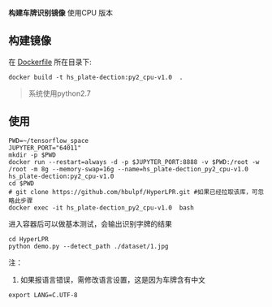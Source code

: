 ﻿**构建车牌识别镜像** 使用CPU 版本

## 构建镜像
在 [Dockerfile](./Dockerfile) 所在目录下:  
```
docker build -t hs_plate-dection:py2_cpu-v1.0  .
```
> 系统使用python2.7

## 使用
```
PWD=~/tensorflow_space
JUPYTER_PORT="64011"
mkdir -p $PWD
docker run --restart=always -d -p $JUPYTER_PORT:8888 -v $PWD:/root -w /root -m 8g --memory-swap=16g --name=hs_plate-dection_py2_cpu-v1.0 hs_plate-dection:py2_cpu-v1.0
cd $PWD
# git clone https://github.com/hbulpf/HyperLPR.git #如果已经拉取该库，可忽略此步骤
docker exec -it hs_plate-dection_py2_cpu-v1.0  bash
```

进入容器后可以做基本测试，会输出识别字牌的结果
```
cd HyperLPR
python demo.py --detect_path ./dataset/1.jpg
```

注：
1. 如果报语言错误，需修改语言设置，这是因为车牌含有中文
```
export LANG=C.UTF-8
```
